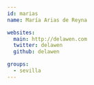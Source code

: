 ```yaml
---
id: marias
name: María Arias de Reyna

websites:
  main: http://delawen.com
  twitter: delawen
  github: delawen

groups:
  - sevilla
---
```

